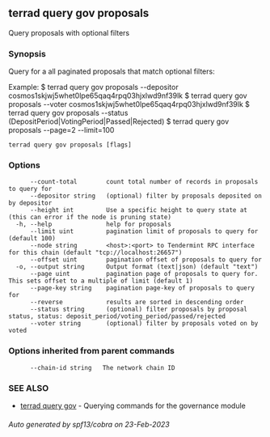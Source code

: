 ## terrad query gov proposals

Query proposals with optional filters

### Synopsis

Query for a all paginated proposals that match optional filters:

Example:
$ terrad query gov proposals --depositor cosmos1skjwj5whet0lpe65qaq4rpq03hjxlwd9nf39lk
$ terrad query gov proposals --voter cosmos1skjwj5whet0lpe65qaq4rpq03hjxlwd9nf39lk
$ terrad query gov proposals --status (DepositPeriod|VotingPeriod|Passed|Rejected)
$ terrad query gov proposals --page=2 --limit=100

```
terrad query gov proposals [flags]
```

### Options

```
      --count-total        count total number of records in proposals to query for
      --depositor string   (optional) filter by proposals deposited on by depositor
      --height int         Use a specific height to query state at (this can error if the node is pruning state)
  -h, --help               help for proposals
      --limit uint         pagination limit of proposals to query for (default 100)
      --node string        <host>:<port> to Tendermint RPC interface for this chain (default "tcp://localhost:26657")
      --offset uint        pagination offset of proposals to query for
  -o, --output string      Output format (text|json) (default "text")
      --page uint          pagination page of proposals to query for. This sets offset to a multiple of limit (default 1)
      --page-key string    pagination page-key of proposals to query for
      --reverse            results are sorted in descending order
      --status string      (optional) filter proposals by proposal status, status: deposit_period/voting_period/passed/rejected
      --voter string       (optional) filter by proposals voted on by voted
```

### Options inherited from parent commands

```
      --chain-id string   The network chain ID
```

### SEE ALSO

* [terrad query gov](terrad_query_gov.md)	 - Querying commands for the governance module

###### Auto generated by spf13/cobra on 23-Feb-2023
